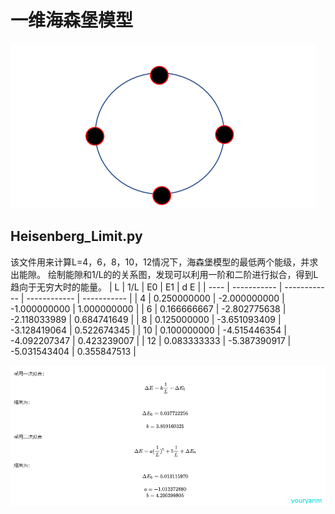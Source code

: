 # 一维海森堡模型

![1.png](https://raw.githubusercontent.com/Tikmoing/Heisenberg-Model/main/png/1.png)

## Heisenberg_Limit.py
该文件用来计算L=4，6，8，10，12情况下，海森堡模型的最低两个能级，并求出能隙。
绘制能隙和1/L的的关系图，发现可以利用一阶和二阶进行拟合，得到L趋向于无穷大时的能量。
| L    | 1/L         | E0           | E1           | d E         |
| ---- | ----------- | ------------ | ------------ | ----------- |
| 4    | 0.250000000 | -2.000000000 | -1.000000000 | 1.000000000 |
| 6    | 0.166666667 | -2.802775638 | -2.118033989 | 0.684741649 |
| 8    | 0.125000000 | -3.651093409 | -3.128419064 | 0.522674345 |
| 10   | 0.100000000 | -4.515446354 | -4.092207347 | 0.423239007 |
| 12   | 0.083333333 | -5.387390917 | -5.031543404 | 0.355847513 |

![1](https://raw.githubusercontent.com/Tikmoing/Heisenberg-Model/main/png/2.png)

